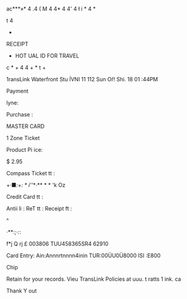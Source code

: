 ac***»* 4 .4 ( M 4 4* 4 4' 4 ł  i  *  4  *

t  4

*
 RECEIPT
*  HOT  UAL  ID  FOR  TRAVEL

c * +  4  4  +  * t  +

1ransLink
Waterfront  Stu
ÍVNI 11  112
Sun  Oř!  Shi.  18  01 :44PM

Payment

lyne:

Purchase :

MASTER  CARD

1  Zone  Ticket

Product  Pi  ice:

$  2.95

Compass  Ticket  tt :

+·■*:+:  *  i*''*·**  * * 'k Oz

Credit  Card  tt :

Antii  li  :
ReT
tt :
Receipt  ft :

^

 ·**:;*·:*:

f*j Q rj £
003806
TUU458365SR4
62910

Card  Entry:
Ain:Annnrtnnnn4inin
TUR:00ÜU0Ü8000
ISI :E800

Chip

Retain  for  your  records.
Vieu  TransLink  Policies
at  uuu. t ratts 1  ink. ca

Thank  Y out

